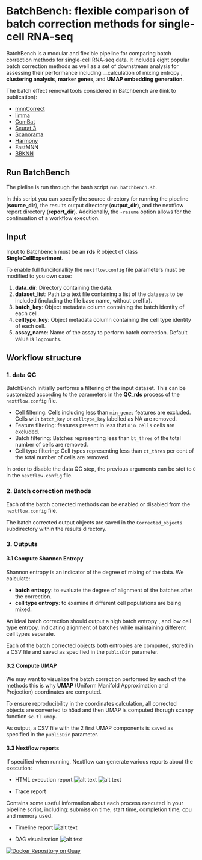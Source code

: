 # BatchBench: flexible comparison of batch correction methods for single-cell RNA-seq

BatchBench is a modular and flexible pipeline for comparing batch correction methods for single-cell RNA-seq data. It includes eight popular batch correction methods as well as a set of downstream analysis for assessing their performance including __calculation of mixing entropy , __clustering analysis__, __marker genes__, and __UMAP embedding generation__. 

The batch effect removal tools considered in Batchbench are (link to publication): 

* [mnnCorrect](https://www.nature.com/articles/nbt.4091)
* [limma](https://www.ncbi.nlm.nih.gov/pmc/articles/PMC6687398/)
* [ComBat](https://www.ncbi.nlm.nih.gov/pmc/articles/PMC3307112/)
* [Seurat 3](https://www.ncbi.nlm.nih.gov/pmc/articles/PMC6687398/) 
* [Scanorama](https://www.nature.com/articles/s41587-019-0113-3)
* [Harmony](https://www.nature.com/articles/s41592-019-0619-0)
* FastMNN
* [BBKNN](https://academic.oup.com/bioinformatics/article/36/3/964/5545955)

## Run BatchBench

The pieline is run through the bash script `run_batchbench.sh`. 

In this script you can specify the source directory for running the pipeline (__source_dir__), the results output directory (__output_dir__), and the nextflow report directory (__report_dir__). Additionally, the `-resume` option allows for the continuation of a workflow execution. 

## Input
Input to Batchbench must be an __rds__ R object of class __SingleCellExperiment__. 

To enable full funcitonallity the `nextflow.config` file parameters must be modified to you own case: 
1. __data_dir__: Directory containing the data. 
2. __dataset_list__: Path to a text file containing a list of the datasets to be included (including the file base name, without preffix).
3. __batch_key__: Object metadata column containing the batch identity of each cell. 
4. __celltype_key__: Object metadata column containing the cell type identity of each cell. 
5. __assay_name__: Name of the assay to perform batch correction. Default value is `logcounts`.


## Workflow structure

### 1. data QC
BatchBench initially performs a filtering of the input dataset. This can be customized according to the parameters in the __QC_rds__ process of the `nextflow.config` file.

- Cell filtering: Cells including less than `min_genes` features are excluded. Cells with `batch_key` or `celltype_key` labelled as NA are removed. 
- Feature filtering: features present in less that `min_cells` cells are excluded. 
- Batch filtering: Batches representing less than `bt_thres` of the total number of cells are removed. 
- Cell type filtering: Cell types representing less than `ct_thres` per cent of the total number of cells are removed.

In order to disable the data QC step, the previous arguments can be stet to `0` in the `nextflow.config` file.

### 2. Batch correction methods

Each of the batch corrected methods can be enabled or disabled from the `nextflow.config` file.

The batch corrected output objects are saved in the `Corrected_objects` subdirectory within the results directory.

### 3. Outputs
#### 3.1 Compute Shannon Entropy
Shannon entropy is an indicator of the degree of mixing of the data. 
We calculate: 
- __batch entropy__: to evaluate the degree of alignment of the batches after the correction. 
- __cell type entropy__: to examine if different cell populations are being mixed. 
    
An ideal batch correction should output a high batch entropy , and low cell type entropy. Indicating alignment of batches while maintaining different cell types separate. 
 
Each of the batch corrected objects both entropies are computed, stored in a CSV file and saved as specified in the `publisDir` parameter. 

#### 3.2 Compute UMAP

We may want to visualize the batch correction performed by each of the methods this is why __UMAP__ (Uniform Manifold Approximation and Projection) coordinates are computed. 

To ensure reproducibility in the coordinates calculation, all corrected objects are converted to h5ad and then UMAP is computed thorugh scanpy function `sc.tl.umap`.

As output, a CSV file with the 2 first UMAP components is saved as specified in the `publisDir` parameter. 

#### 3.3 Nextflow reports

If specified when running, Nextflow can generate various reports about the execution: 
- HTML execution report
![alt text](https://www.nextflow.io/docs/latest/_images/report-summary-min.png) 
![alt text](https://www.nextflow.io/docs/latest/_images/report-resource-cpu.png)

- Trace report

Contains some useful information about each process executed in your pipeline script, including: submission time, start time, completion time, cpu and memory used.


- Timeline report
![alt text](https://www.nextflow.io/docs/latest/_images/timeline-min.png)

- DAG visualization
![alt text](https://www.nextflow.io/docs/latest/_images/dag.png)





[![Docker Repository on Quay](https://quay.io/repository/cellgeni/batchbench/status "Docker Repository on Quay")](https://quay.io/repository/cellgeni/batchbench)
